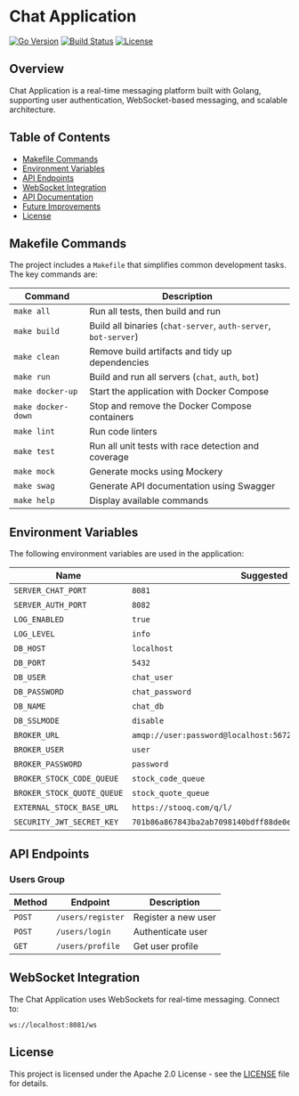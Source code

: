 # Chat Application

[![Go Version](https://img.shields.io/badge/Go-1.23.5-blue.svg)](https://golang.org/)
[![Build Status](https://img.shields.io/badge/build-passing-brightgreen)](https://github.com/ivofreitas/chat/actions)
[![License](https://img.shields.io/badge/license-Apache_2.0-blue.svg)](LICENSE)

## Overview
Chat Application is a real-time messaging platform built with Golang, supporting user authentication, WebSocket-based messaging, and scalable architecture.

## Table of Contents
- [Makefile Commands](#makefile-commands)
- [Environment Variables](#environment-variables)
- [API Endpoints](#api-endpoints)
- [WebSocket Integration](#websocket-integration)
- [API Documentation](#api-documentation)
- [Future Improvements](#future-improvements)
- [License](#license)

## Makefile Commands
The project includes a `Makefile` that simplifies common development tasks. The key commands are:

| Command            | Description                                         |
|--------------------|-----------------------------------------------------|
| `make all`         | Run all tests, then build and run                   |
| `make build`       | Build all binaries (`chat-server`, `auth-server`, `bot-server`) |
| `make clean`       | Remove build artifacts and tidy up dependencies     |
| `make run`         | Build and run all servers (`chat`, `auth`, `bot`)  |
| `make docker-up`   | Start the application with Docker Compose           |
| `make docker-down` | Stop and remove the Docker Compose containers       |
| `make lint`        | Run code linters                                    |
| `make test`        | Run all unit tests with race detection and coverage |
| `make mock`        | Generate mocks using Mockery                        |
| `make swag`        | Generate API documentation using Swagger            |
| `make help`        | Display available commands                          |

## Environment Variables
The following environment variables are used in the application:

| Name                        | Suggested Value                            | Required |
|-----------------------------|--------------------------------------------|----------|
| `SERVER_CHAT_PORT`          | `8081`                                     | ✅       |
| `SERVER_AUTH_PORT`          | `8082`                                     | ✅       |
| `LOG_ENABLED`               | `true`                                     | ✅       |
| `LOG_LEVEL`                 | `info`                                     | ✅       |
| `DB_HOST`                   | `localhost`                                | ✅       |
| `DB_PORT`                   | `5432`                                     | ✅       |
| `DB_USER`                   | `chat_user`                                | ✅       |
| `DB_PASSWORD`               | `chat_password`                            | ✅       |
| `DB_NAME`                   | `chat_db`                                  | ✅       |
| `DB_SSLMODE`                | `disable`                                  | ❌       |
| `BROKER_URL`                | `amqp://user:password@localhost:5672/`     | ✅       |
| `BROKER_USER`               | `user`                                     | ✅       |
| `BROKER_PASSWORD`           | `password`                                 | ✅       |
| `BROKER_STOCK_CODE_QUEUE`   | `stock_code_queue`                         | ✅       |
| `BROKER_STOCK_QUOTE_QUEUE`  | `stock_quote_queue`                        | ✅       |
| `EXTERNAL_STOCK_BASE_URL`   | `https://stooq.com/q/l/`                   | ✅       |
| `SECURITY_JWT_SECRET_KEY`   | `701b86a867843ba2ab7098140bdff88de0ee0970f09e60ef4a22196eb36237dc` | ✅       |

## API Endpoints

### Users Group
| Method   | Endpoint          | Description                   |
|----------|------------------|-------------------------------|
| `POST`   | `/users/register` | Register a new user          |
| `POST`   | `/users/login`    | Authenticate user            |
| `GET`    | `/users/profile`  | Get user profile             |

## WebSocket Integration
The Chat Application uses WebSockets for real-time messaging. Connect to:
```
ws://localhost:8081/ws
```

## License
This project is licensed under the Apache 2.0 License - see the [LICENSE](LICENSE) file for details.
